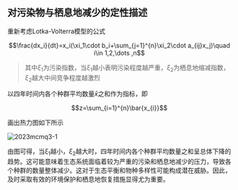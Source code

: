 ## 对污染物与栖息地减少的定性描述

重新考虑Lotka-Volterra模型的公式

$$\frac{dx_i}{dt}=x_i(\xi_1\cdot b_i+\sum_{j=1}^{n}\xi_2\cdot a_{ij}x_j)\quad i\in 1,2,\dots ,n$$

> 其中$\xi_1$为污染指数，当$\xi_1$越小表明污染程度越严重，$\xi_2$为栖息地缩减指数，$\xi_2$越大中间竞争程度越激烈

以四年时间内各个种群平均数量$\bar{x}$之和作为指标，即

$$z=\sum_{i=1}^{n}\bar{x_{i}}$$

画出热力图如下所示

![2023mcmq3-1](https://github.com/dinorextim/dinorextim.github.io/blob/main/docs/images/2023mcmq3-1.png?raw=true)

由图可得，当$\xi_1$越小，$\xi_2$越大时，四年时间内各个种群平均数量之和呈总体下降的趋势。这可能意味着生态系统面临着较为严重的污染和栖息地减少的压力，导致各个种群的数量整体减少。这对于生态平衡和物种多样性可能构成潜在威胁。因此，及时采取有效的环境保护和栖息地恢复措施显得尤为重要。

